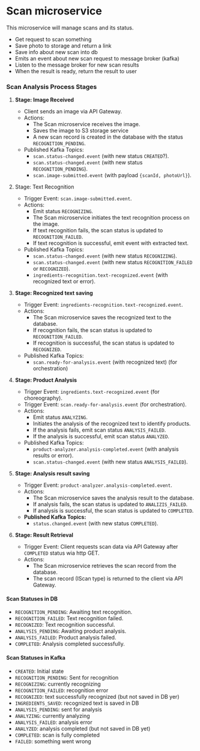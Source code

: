 # Scan microservice
This microservice will manage scans and its status.

- Get request to scan something
- Save photo to storage and return a link
- Save info about new scan into db
- Emits an event about new scan request to message broker (kafka)
- Listen to the message broker for new scan results
- When the result is ready, return the result to user

### Scan Analysis Process Stages

1.  **Stage: Image Received**
    - Client sends an image via API Gateway.
    - Actions:
        * The Scan microservice receives the image.
        * Saves the image to S3 storage service
        * A new scan record is created in the database with the status `RECOGNITION_PENDING`.
    - Published Kafka Topics:
        * `scan.status-changed.event` (with new status `CREATED`?).
        * `scan.status-changed.event` (with new status `RECOGNITION_PENDING`).
        * `scan.image-submitted.event` (with payload `{scanId, photoUrl}`).

2.  Stage: Text Recognition
    - Trigger Event: `scan.image-submitted.event`.
    - Actions:
        * Emit status `RECOGNIZING`.
        * The Scan microservice initiates the text recognition process on the image.
        * If text recognition fails, the scan status is updated to `RECOGNITION_FAILED`.
        * If text recognition is successful, emit event with extracted text.
    - Published Kafka Topics:
        * `scan.status-changed.event` (with new status `RECOGNIZING`).
        * `scan.status-changed.event` (with new status `RECOGNITION_FAILED` or `RECOGNIZED`).
        * `ingredients-recognition.text-recognized.event` (with recognized text or error).

3.  **Stage: Recognized text saving**
    - Trigger Event: `ingredients-recognition.text-recognized.event`.
    - Actions:
        * The Scan microservice saves the recognized text to the database.
        * If recognition fails, the scan status is updated to `RECOGNITION_FAILED`.
        * If recognition is successful, the scan status is updated to `RECOGNIZED`.
    - Published Kafka Topics:
        * `scan.ready-for-analysis.event` (with recognized text) (for orchestration)

4. **Stage: Product Analysis**
    - Trigger Event: `ingredients.text-recognized.event` (for choreography).
    - Trigger Event: `scan.ready-for-analysis.event` (for orchestration).
    - Actions:
        * Emit status `ANALYZING`.
        * Initiates the analysis of the recognized text to identify products.
        * If the analysis fails, emit scan status `ANALYSIS_FAILED`.
        * If the analysis is successful, emit scan status `ANALYZED`.
    - Published Kafka Topics:
        * `product-analyzer.analysis-completed.event` (with analysis results or error).
        * `scan.status-changed.event` (with new status `ANALYSIS_FAILED`).

5. **Stage: Analysis result saving**
    - Trigger Event: `product-analyzer.analysis-completed.event`.
    - Actions:
        * The Scan microservice saves the analysis result to the database.
        * If analysis fails, the scan status is updated to `ANALIZIS_FAILED`.
        * If analysis is successful, the scan status is updated to `COMPLETED`.
    - **Published Kafka Topics:**
        * `status.changed.event` (with new status `COMPLETED`).

6. **Stage: Result Retrieval**
    - Trigger Event: Client requests scan data via API Gateway after `COMPLETED` status wia http GET.
    - Actions:
        * The Scan microservice retrieves the scan record from the database.
        * The scan record (IScan type) is returned to the client via API Gateway.

#### Scan Statuses in DB

* `RECOGNITION_PENDING`: Awaiting text recognition.
* `RECOGNITION_FAILED`: Text recognition failed.
* `RECOGNIZED`: Text recognition successful.
* `ANALYSIS_PENDING`: Awaiting product analysis.
* `ANALYSIS_FAILED`: Product analysis failed.
* `COMPLETED`: Analysis completed successfully.

#### Scan Statuses in Kafka
* `CREATED`: Initial state
* `RECOGNITION_PENDING`: Sent for recognition
* `RECOGNIZING`: currently recognizing
* `RECOGNITION_FAILED`: recognition error
* `RECOGNIZED`: text successfully recognized (but not saved in DB yer)
* `INGREDIENTS_SAVED`: recognized text is saved in DB
* `ANALYSIS_PENDING`: sent for analysis
* `ANALYZING`: currently analyzing
* `ANALYSIS_FAILED`: analysis error
* `ANALYZED`: analysis completed (but not saved in DB yet)
* `COMPLETED`: scan is fully completed
* `FAILED`: something went wrong
